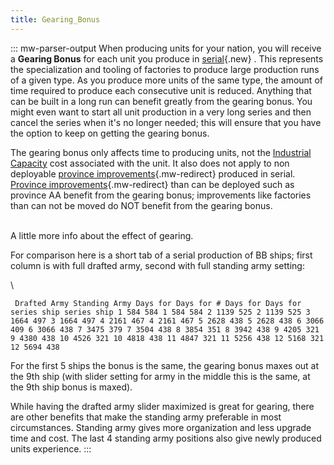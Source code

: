 ```yaml
---
title: Gearing_Bonus
---
```

::: mw-parser-output
When producing units for your nation, you will receive a **Gearing
Bonus** for each unit you produce in
[serial](/wiki/index.php?title=Serial_Production&action=edit&redlink=1 "Serial Production (page does not exist)"){.new}
. This represents the specialization and tooling of factories to produce
large production runs of a given type. As you produce more units of the
same type, the amount of time required to produce each consecutive unit
is reduced. Anything that can be built in a long run can benefit greatly
from the gearing bonus. You might even want to start all unit production
in a very long series and then cancel the series when it\'s no longer
needed; this will ensure that you have the option to keep on getting the
gearing bonus.

The gearing bonus only affects time to producing units, not the
[Industrial Capacity](/wiki/Industrial_Capacity "Industrial Capacity")
cost associated with the unit. It also does not apply to non deployable
[province
improvements](/wiki/Province_improvements "Province improvements"){.mw-redirect}
produced in serial. [Province
improvements](/wiki/Province_improvements "Province improvements"){.mw-redirect}
than can be deployed such as province AA benefit from the gearing bonus;
improvements like factories than can not be moved do NOT benefit from
the gearing bonus.

\
A little more info about the effect of gearing.

For comparison here is a short tab of a serial production of BB ships;
first column is with full drafted army, second with full standing army
setting:

\

     Drafted Army Standing Army Days for Days for # Days for Days for series ship series ship 1 584 584 1 584 584 2 1139 525 2 1139 525 3 1664 497 3 1664 497 4 2161 467 4 2161 467 5 2628 438 5 2628 438 6 3066 409 6 3066 438 7 3475 379 7 3504 438 8 3854 351 8 3942 438 9 4205 321 9 4380 438 10 4526 321 10 4818 438 11 4847 321 11 5256 438 12 5168 321 12 5694 438 

For the first 5 ships the bonus is the same, the gearing bonus maxes out
at the 9th ship (with slider setting for army in the middle this is the
same, at the 9th ship bonus is maxed).

While having the drafted army slider maximized is great for gearing,
there are other benefits that make the standing army preferable in most
circumstances. Standing army gives more organization and less upgrade
time and cost. The last 4 standing army positions also give newly
produced units experience.
:::
